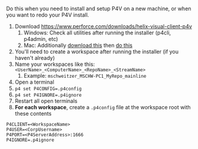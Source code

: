 Do this when you need to install and setup P4V on a new machine, or when you want to redo your P4V install.

1. Download https://www.perforce.com/downloads/helix-visual-client-p4v
   1. Windows: Check all utilities after running the installer (p4cli, p4admin, etc)
   1. Mac: Additionally [download this](https://www.perforce.com/downloads/helix-command-line-client-p4) then [do this](https://www.perforce.com/manuals/p4guide/Content/P4Guide/install.unix.html)
1. You'll need to create a workspace after running the installer (if you haven't already)
1. Name your workspaces like this: ```<UserName>_<ComputerName>_<RepoName>_<StreamName>```
   1. Example: ```mschweitzer_MSCHW-PC1_MyRepo_mainline```
1. Open a terminal
1. ```p4 set P4CONFIG=.p4config```
1. ```p4 set P4IGNORE=.p4ignore```
1. Restart all open terminals
1. **For each workspace**, create a ```.p4config``` file at the workspace root with these contents
```
P4CLIENT=<WorkspaceName>
P4USER=<CorpUsername>
P4PORT=<P4ServerAddress>:1666
P4IGNORE=.p4ignore
```
